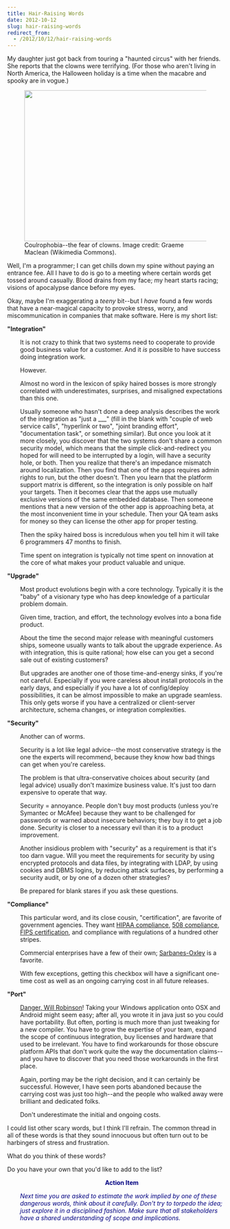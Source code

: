```yaml
---
title: Hair-Raising Words
date: 2012-10-12
slug: hair-raising-words
redirect_from:
  - /2012/10/12/hair-raising-words
---
```


My daughter just got back from touring a "haunted circus" with her friends. She reports that the clowns were terrifying. (For those who aren't living in North America, the Halloween holiday is a time when the macabre and spooky are in vogue.)

<figure><img title="scary clown" alt="" src="http://upload.wikimedia.org/wikipedia/commons/e/ea/Scary_clown.jpg" height="351" width="468" /><figcaption>Coulrophobia--the fear of clowns. Image credit: Graeme Maclean (Wikimedia Commons).</figcaption></figure>

Well, I'm a programmer; I can get chills down my spine without paying an entrance fee. All I have to do is go to a meeting where certain words get tossed around casually. Blood drains from my face; my heart starts racing; visions of apocalypse dance before my eyes.

Okay, maybe I'm exaggerating a <em>teeny</em> bit--but I <em>have</em> found a few words that have a near-magical capacity to provoke stress, worry, and miscommunication in companies that make software. Here is my short list:<!--more-->

<strong>"Integration"</strong>
<p style="padding-left:30px;">It is not crazy to think that two systems need to cooperate to provide good business value for a customer. And it <em>is</em> possible to have success doing integration work.</p>
<p style="padding-left:30px;">However.</p>
<p style="padding-left:30px;">Almost no word in the lexicon of spiky haired bosses is more strongly correlated with underestimates, surprises, and misaligned expectations than this one.</p>
<p style="padding-left:30px;">Usually someone who hasn't done a deep analysis describes the work of the integration as "just a ___" (fill in the blank with "couple of web service calls", "hyperlink or two", "joint branding effort", "documentation task", or something similar). But once you look at it more closely, you discover that the two systems don't share a common security model, which means that the simple click-and-redirect you hoped for will need to be interrupted by a login, will have a security hole, or both. Then you realize that there's an impedance mismatch around localization. Then you find that one of the apps requires admin rights to run, but the other doesn't. Then you learn that the platform support matrix is different, so the integration is only possible on half your targets. Then it becomes clear that the apps use mutually exclusive versions of the same embedded database. Then someone mentions that a new version of the other app is approaching beta, at the most inconvenient time in your schedule. Then your QA team asks for money so they can license the other app for proper testing.</p>
<p style="padding-left:30px;">Then the spiky haired boss is incredulous when you tell him it will take 6 programmers 47 months to finish.</p>
<p style="padding-left:30px;">Time spent on integration is typically not time spent on innovation at the core of what makes your product valuable and unique.</p>
<strong>"Upgrade"</strong>
<p style="padding-left:30px;">Most product evolutions begin with a core technology. Typically it is the "baby" of a visionary type who has deep knowledge of a particular problem domain.</p>
<p style="padding-left:30px;">Given time, traction, and effort, the technology evolves into a bona fide product.</p>
<p style="padding-left:30px;">About the time the second major release with meaningful customers ships, someone usually wants to talk about the upgrade experience. As with integration, this is quite rational; how else can you get a second sale out of existing customers?</p>
<p style="padding-left:30px;">But upgrades are another one of those time-and-energy sinks, if you're not careful. Especially if you were careless about install protocols in the early days, and especially if you have a lot of config/deploy possibilities, it can be almost impossible to make an upgrade seamless. This only gets worse if you have a centralized or client-server architecture, schema changes, or integration complexities.</p>
<strong>"Security"</strong>
<p style="padding-left:30px;">Another can of worms.</p>
<p style="padding-left:30px;">Security is a lot like legal advice--the most conservative strategy is the one the experts will recommend, because they know how bad things can get when you're careless.</p>
<p style="padding-left:30px;">The problem is that ultra-conservative choices about security (and legal advice) usually don't maximize business value. It's just too darn expensive to operate that way.</p>
<p style="padding-left:30px;">Security = annoyance. People don't buy most products (unless you're Symantec or McAfee) because they want to be challenged for passwords or warned about insecure behaviors; they buy it to get a job done. Security is closer to a necessary evil than it is to a product improvement.</p>
<p style="padding-left:30px;">Another insidious problem with "security" as a requirement is that it's too darn vague. Will you meet the requirements for security by using encrypted protocols and data files, by integrating with LDAP, by using cookies and DBMS logins, by reducing attack surfaces, by performing a security audit, or by one of a dozen other strategies?</p>
<p style="padding-left:30px;">Be prepared for blank stares if you ask these questions.</p>
<strong>"Compliance"</strong>
<p style="padding-left:30px;">This particular word, and its close cousin, "certification", are favorite of government agencies. They want <a class="zem_slink" title="Data loss prevention software" href="http://en.wikipedia.org/wiki/Data_loss_prevention_software" target="_blank" rel="wikipedia">HIPAA compliance</a>, <a href="http://www.section508.gov" target="_blank">508 compliance</a>, <a href="http://en.wikipedia.org/wiki/FIPS_140-2" target="_blank">FIPS certification</a>, and compliance with regulations of a hundred other stripes.</p>
<p style="padding-left:30px;">Commercial enterprises have a few of their own; <a class="zem_slink" title="Sarbanes–Oxley Act" href="http://en.wikipedia.org/wiki/Sarbanes%E2%80%93Oxley_Act" target="_blank" rel="wikipedia">Sarbanes-Oxley</a> is a favorite.</p>
<p style="padding-left:30px;">With few exceptions, getting this checkbox will have a significant one-time cost as well as an ongoing carrying cost in all future releases.</p>
<strong>"Port"</strong>
<p style="padding-left:30px;"><a class="zem_slink" title="Danger, Will Robinson" href="http://en.wikipedia.org/wiki/Danger%2C_Will_Robinson" target="_blank" rel="wikipedia">Danger, Will Robinson</a>! Taking your Windows application onto OSX and Android might seem easy; after all, you wrote it in java just so you could have portability. But often, porting is much more than just tweaking for a new compiler. You have to grow the expertise of your team, expand the scope of continuous integration, buy licenses and hardware that used to be irrelevant. You have to find workarounds for those obscure platform APIs that don't work quite the way the documentation claims--and you have to discover that you need those workarounds in the first place.</p>
<p style="padding-left:30px;">Again, porting may be the right decision, and it can certainly be successful. However, I have seen ports abandoned because the carrying cost was just too high--and the people who walked away were brilliant and dedicated folks.</p>
<p style="padding-left:30px;">Don't underestimate the initial and ongoing costs.</p>
I could list other scary words, but I think I'll refrain. The common thread in all of these words is that they sound innocuous but often turn out to be harbingers of stress and frustration.

What do you think of these words?

Do you have your own that you'd like to add to the list?
<p style="padding-left:30px;text-align:center;"><strong><span style="color:#000080;">Action Item</span></strong></p>
<p style="padding-left:30px;"><em><span style="color:#000080;">Next time you are asked to estimate the work implied by one of these dangerous words, think about it carefully. Don't try to torpedo the idea; just explore it in a disciplined fashion. Make sure that all stakeholders have a shared understanding of scope and implications.</span></em></p>